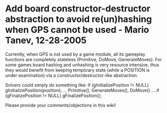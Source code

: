 Add board constructor-destructor abstraction to avoid re(un)hashing when GPS cannot be used - Mario Tanev, 12-28-2005
=====================================================================================================================

Currently, when GPS is not used by a game module, all its gameplay functions are completely stateless (Primitive, DoMove, GenerateMoves). For some games board hashing and unhashing is very resource intensive, thus they would benefit from keeping temporary state (while a POSITION is under examination) via a constructor/destructor-like abstraction.

Solvers could simply do something like: if (gInitializePosition != NULL) gInitializePosition(position); ... Primitive(), GenerateMoves(), DoMove() ... if (gFinalizePosition != NULL) gFinalizePosition();

Please provide your comments/objections in this wiki!

